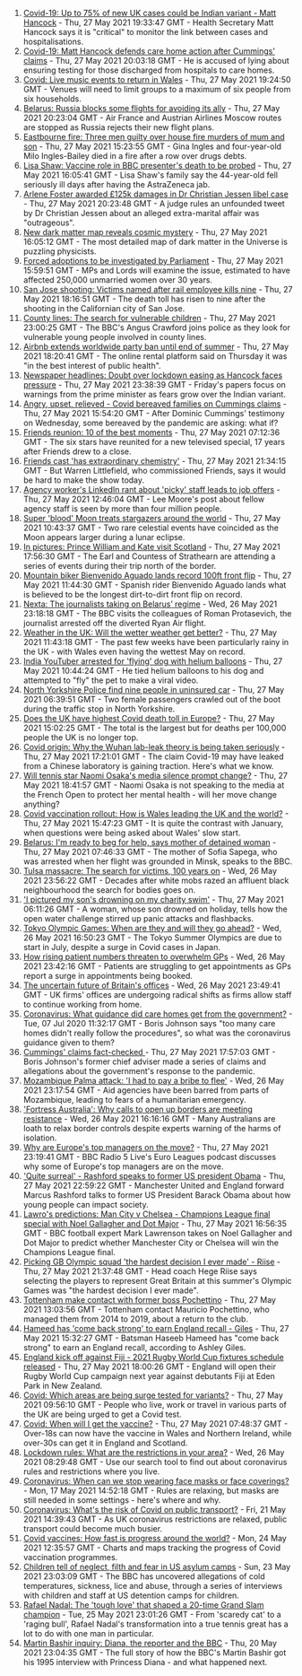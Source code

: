 1. [Covid-19: Up to 75% of new UK cases could be Indian variant - Matt Hancock](https://www.bbc.co.uk/news/uk-57275276) - Thu, 27 May 2021 19:33:47 GMT - Health Secretary Matt Hancock says it is "critical" to monitor the link between cases and hospitalisations.
2. [Covid-19: Matt Hancock defends care home action after Cummings' claims](https://www.bbc.co.uk/news/uk-politics-57276006) - Thu, 27 May 2021 20:03:18 GMT - He is accused of lying about ensuring testing for those discharged from hospitals to care homes.
3. [Covid: Live music events to return in Wales](https://www.bbc.co.uk/news/uk-wales-57274118) - Thu, 27 May 2021 19:24:50 GMT - Venues will need to limit groups to a maximum of six people from six households.
4. [Belarus: Russia blocks some flights for avoiding its ally](https://www.bbc.co.uk/news/world-europe-57271949) - Thu, 27 May 2021 20:23:04 GMT - Air France and Austrian Airlines Moscow routes are stopped as Russia rejects their new flight plans.
5. [Eastbourne fire: Three men guilty over house fire murders of mum and son](https://www.bbc.co.uk/news/uk-england-sussex-57199083) - Thu, 27 May 2021 15:23:55 GMT - Gina Ingles and four-year-old Milo Ingles-Bailey died in a fire after a row over drugs debts.
6. [Lisa Shaw: Vaccine role in BBC presenter's death to be probed](https://www.bbc.co.uk/news/uk-england-tyne-57267169) - Thu, 27 May 2021 16:05:41 GMT - Lisa Shaw's family say the 44-year-old fell seriously ill days after having the AstraZeneca jab.
7. [Arlene Foster awarded £125k damages in Dr Christian Jessen libel case](https://www.bbc.co.uk/news/uk-northern-ireland-57268308) - Thu, 27 May 2021 20:23:48 GMT - A judge rules an unfounded tweet by Dr Christian Jessen about an alleged extra-marital affair was "outrageous".
8. [New dark matter map reveals cosmic mystery](https://www.bbc.co.uk/news/science-environment-57244708) - Thu, 27 May 2021 16:05:12 GMT - The most detailed map of dark matter in the Universe is puzzling physicists.
9. [Forced adoptions to be investigated by Parliament](https://www.bbc.co.uk/news/uk-57274323) - Thu, 27 May 2021 15:59:51 GMT - MPs and Lords will examine the issue, estimated to have affected 250,000 unmarried women over 30 years.
10. [San Jose shooting: Victims named after rail employee kills nine](https://www.bbc.co.uk/news/world-us-canada-57260869) - Thu, 27 May 2021 18:16:51 GMT - The death toll has risen to nine after the shooting in the Californian city of San Jose.
11. [County lines: The search for vulnerable children](https://www.bbc.co.uk/news/uk-57271269) - Thu, 27 May 2021 23:00:25 GMT - The BBC's Angus Crawford joins police as they look for vulnerable young people involved in county lines.
12. [Airbnb extends worldwide party ban until end of summer](https://www.bbc.co.uk/news/business-57272204) - Thu, 27 May 2021 18:20:41 GMT - The online rental platform said on Thursday it was "in the best interest of public health".
13. [Newspaper headlines: Doubt over lockdown easing as Hancock faces pressure](https://www.bbc.co.uk/news/blogs-the-papers-57277286) - Thu, 27 May 2021 23:38:39 GMT - Friday's papers focus on warnings from the prime minister as fears grow over the Indian variant.
14. [Angry, upset, relieved - Covid bereaved families on Cummings claims](https://www.bbc.co.uk/news/uk-57271249) - Thu, 27 May 2021 15:54:20 GMT - After Dominic Cummings' testimony on Wednesday, some bereaved by the pandemic are asking: what if?
15. [Friends reunion: 10 of the best moments](https://www.bbc.co.uk/news/entertainment-arts-57120599) - Thu, 27 May 2021 07:12:36 GMT - The six stars have reunited for a new televised special, 17 years after Friends drew to a close.
16. [Friends cast 'has extraordinary chemistry'](https://www.bbc.co.uk/news/entertainment-arts-57276307) - Thu, 27 May 2021 21:34:15 GMT - But Warren Littlefield, who commissioned Friends, says it would be hard to make the show today.
17. [Agency worker's LinkedIn rant about 'picky' staff leads to job offers](https://www.bbc.co.uk/news/uk-england-nottinghamshire-57268852) - Thu, 27 May 2021 12:46:04 GMT - Lee Moore's post about fellow agency staff is seen by more than four million people.
18. [Super 'blood' Moon treats stargazers around the world](https://www.bbc.co.uk/news/world-57269272) - Thu, 27 May 2021 10:43:37 GMT - Two rare celestial events have coincided as the Moon appears larger during a lunar eclipse.
19. [In pictures: Prince William and Kate visit Scotland](https://www.bbc.co.uk/news/uk-scotland-57241340) - Thu, 27 May 2021 17:56:30 GMT - The Earl and Countess of Strathearn are attending a series of events during their trip north of the border.
20. [Mountain biker Bienvenido Aguado lands record 100ft front flip](https://www.bbc.co.uk/news/world-57269382) - Thu, 27 May 2021 11:44:30 GMT - Spanish rider Bienvenido Aguado lands what is believed to be the longest dirt-to-dirt front flip on record.
21. [Nexta: The journalists taking on Belarus’ regime](https://www.bbc.co.uk/news/world-europe-57260241) - Wed, 26 May 2021 23:18:18 GMT - The BBC visits the colleagues of Roman Protasevich, the journalist arrested off the diverted Ryan Air flight.
22. [Weather in the UK: Will the wetter weather get better?](https://www.bbc.co.uk/news/uk-57270449) - Thu, 27 May 2021 11:43:18 GMT - The past few weeks have been particularly rainy in the UK - with Wales even having the wettest May on record.
23. [India YouTuber arrested for 'flying' dog with helium balloons](https://www.bbc.co.uk/news/world-asia-india-57266718) - Thu, 27 May 2021 10:44:24 GMT - He tied helium balloons to his dog and attempted to "fly" the pet to make a viral video.
24. [North Yorkshire Police find nine people in uninsured car](https://www.bbc.co.uk/news/uk-england-york-north-yorkshire-57261144) - Thu, 27 May 2021 06:39:51 GMT - Two female passengers crawled out of the boot during the traffic stop in North Yorkshire.
25. [Does the UK have highest Covid death toll in Europe?](https://www.bbc.co.uk/news/57268471) - Thu, 27 May 2021 15:02:25 GMT - The total is the largest but for deaths per 100,000 people the UK is no longer top.
26. [Covid origin: Why the Wuhan lab-leak theory is being taken seriously](https://www.bbc.co.uk/news/world-asia-china-57268111) - Thu, 27 May 2021 17:21:01 GMT - The claim Covid-19 may have leaked from a Chinese laboratory is gaining traction. Here's what we know.
27. [Will tennis star Naomi Osaka's media silence prompt change?](https://www.bbc.co.uk/sport/tennis/57270276) - Thu, 27 May 2021 18:41:57 GMT - Naomi Osaka is not speaking to the media at the French Open to protect her mental health - will her move change anything?
28. [Covid vaccination rollout: How is Wales leading the UK and the world?](https://www.bbc.co.uk/news/uk-wales-57270903) - Thu, 27 May 2021 15:47:23 GMT - It is quite the contrast with January, when questions were being asked about Wales' slow start.
29. [Belarus: I'm ready to beg for help, says mother of detained woman](https://www.bbc.co.uk/news/world-europe-57251676) - Thu, 27 May 2021 07:46:33 GMT - The mother of Sofia Sapega, who was arrested when her flight was grounded in Minsk, speaks to the BBC.
30. [Tulsa massacre: The search for victims, 100 years on](https://www.bbc.co.uk/news/world-us-canada-57244863) - Wed, 26 May 2021 23:56:22 GMT - Decades after white mobs razed an affluent black neighbourhood the search for bodies goes on.
31. ['I pictured my son's drowning on my charity swim'](https://www.bbc.co.uk/news/uk-scotland-edinburgh-east-fife-57255690) - Thu, 27 May 2021 06:11:26 GMT - A woman, whose son drowned on holiday, tells how the open water challenge stirred up panic attacks and flashbacks.
32. [Tokyo Olympic Games: When are they and will they go ahead?](https://www.bbc.co.uk/news/world-asia-57240044) - Wed, 26 May 2021 16:50:23 GMT - The Tokyo Summer Olympics are due to start in July, despite a surge in Covid cases in Japan.
33. [How rising patient numbers threaten to overwhelm GPs](https://www.bbc.co.uk/news/health-57229848) - Wed, 26 May 2021 23:42:16 GMT - Patients are struggling to get appointments as GPs report a surge in appointments being booked.
34. [The uncertain future of Britain's offices](https://www.bbc.co.uk/news/business-57231021) - Wed, 26 May 2021 23:49:41 GMT - UK firms' offices are undergoing radical shifts as firms allow staff to continue working from home.
35. [Coronavirus: What guidance did care homes get from the government?](https://www.bbc.co.uk/news/52674073) - Tue, 07 Jul 2020 11:32:17 GMT - Boris Johnson says "too many care homes didn't really follow the procedures", so what was the coronavirus guidance given to them?
36. [Cummings' claims fact-checked ](https://www.bbc.co.uk/news/57254305) - Thu, 27 May 2021 17:57:03 GMT - Boris Johnson's former chief adviser made a series of claims and allegations about the government's response to the pandemic.
37. [Mozambique Palma attack: 'I had to pay a bribe to flee'](https://www.bbc.co.uk/news/world-africa-57254543) - Wed, 26 May 2021 23:17:54 GMT - Aid agencies have been barred from parts of Mozambique, leading to fears of a humanitarian emergency.
38. ['Fortress Australia': Why calls to open up borders are meeting resistance](https://www.bbc.co.uk/news/world-australia-57224635) - Wed, 26 May 2021 16:16:16 GMT - Many Australians are loath to relax border controls despite experts warning of the harms of isolation.
39. [Why are Europe's top managers on the move?](https://www.bbc.co.uk/sport/football/57276759) - Thu, 27 May 2021 23:19:41 GMT - BBC Radio 5 Live's Euro Leagues podcast discusses why some of Europe's top managers are on the move.
40. ['Quite surreal' - Rashford speaks to former US president Obama](https://www.bbc.co.uk/sport/football/57276599) - Thu, 27 May 2021 22:59:22 GMT - Manchester United and England forward Marcus Rashford talks to former US President Barack Obama about how young people can impact society.
41. [Lawro's predictions: Man City v Chelsea - Champions League final special with Noel Gallagher and Dot Major](https://www.bbc.co.uk/sport/football/57249060) - Thu, 27 May 2021 16:56:35 GMT - BBC football expert Mark Lawrenson takes on Noel Gallagher and Dot Major to predict whether Manchester City or Chelsea will win the Champions League final.
42. [Picking GB Olympic squad 'the hardest decision I ever made' - Riise](https://www.bbc.co.uk/sport/football/57275615) - Thu, 27 May 2021 21:37:48 GMT - Head coach Hege Riise says selecting the players to represent Great Britain at this summer's Olympic Games was "the hardest decision I ever made".
43. [Tottenham make contact with former boss Pochettino](https://www.bbc.co.uk/sport/football/57268046) - Thu, 27 May 2021 13:03:56 GMT - Tottenham contact Mauricio Pochettino, who managed them from 2014 to 2019, about a return to the club.
44. [Hameed has 'come back strong' to earn England recall - Giles](https://www.bbc.co.uk/sport/cricket/57274052) - Thu, 27 May 2021 15:32:27 GMT - Batsman Haseeb Hameed has "come back strong" to earn an England recall, according to Ashley Giles.
45. [England kick off against Fiji - 2021 Rugby World Cup fixtures schedule released](https://www.bbc.co.uk/sport/rugby-union/57273290) - Thu, 27 May 2021 18:00:26 GMT - England will open their Rugby World Cup campaign next year against debutants Fiji at Eden Park in New Zealand.
46. [Covid: Which areas are being surge tested for variants?](https://www.bbc.co.uk/news/explainers-54872039) - Thu, 27 May 2021 09:56:10 GMT - People who live, work or travel in various parts of the UK are being urged to get a Covid test.
47. [Covid: When will I get the vaccine?](https://www.bbc.co.uk/news/health-55045639) - Thu, 27 May 2021 07:48:37 GMT - Over-18s can now have the vaccine in Wales and Northern Ireland, while over-30s can get it in England and Scotland.
48. [Lockdown rules: What are the restrictions in your area?](https://www.bbc.co.uk/news/uk-54373904) - Wed, 26 May 2021 08:29:48 GMT - Use our search tool to find out about coronavirus rules and restrictions where you live.
49. [Coronavirus: When can we stop wearing face masks or face coverings?](https://www.bbc.co.uk/news/health-51205344) - Mon, 17 May 2021 14:52:18 GMT - Rules are relaxing, but masks are still needed in some settings - here's where and why.
50. [Coronavirus: What's the risk of Covid on public transport?](https://www.bbc.co.uk/news/health-51736185) - Fri, 21 May 2021 14:39:43 GMT - As UK coronavirus restrictions are relaxed, public transport could become much busier.
51. [Covid vaccines: How fast is progress around the world?](https://www.bbc.co.uk/news/world-56237778) - Mon, 24 May 2021 12:35:57 GMT - Charts and maps tracking the progress of Covid vaccination programmes.
52. [Children tell of neglect, filth and fear in US asylum camps](https://www.bbc.co.uk/news/world-us-canada-57149721) - Sun, 23 May 2021 23:03:09 GMT - The BBC has uncovered allegations of cold temperatures, sickness, lice and abuse, through a series of interviews with children and staff at US detention camps for children.
53. [Rafael Nadal: The 'tough love' that shaped a 20-time Grand Slam champion](https://www.bbc.co.uk/sport/tennis/56090941) - Tue, 25 May 2021 23:01:26 GMT - From 'scaredy cat' to a 'raging bull', Rafael Nadal's transformation into a true tennis great has a lot to do with one man in particular.
54. [Martin Bashir inquiry: Diana, the reporter and the BBC](https://www.bbc.co.uk/news/uk-56680229) - Thu, 20 May 2021 23:04:35 GMT - The full story of how the BBC's Martin Bashir got his 1995 interview with Princess Diana - and what happened next.
